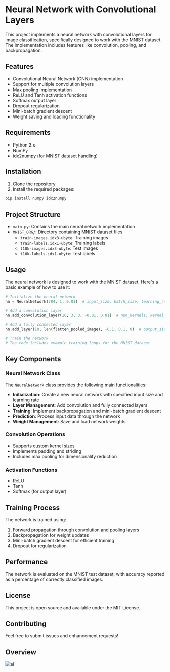 # Neural Network with Convolutional Layers

This project implements a neural network with convolutional layers for image classification, specifically designed to work with the MNIST dataset. The implementation includes features like convolution, pooling, and backpropagation.

## Features

- Convolutional Neural Network (CNN) implementation
- Support for multiple convolution layers
- Max pooling implementation
- ReLU and Tanh activation functions
- Softmax output layer
- Dropout regularization
- Mini-batch gradient descent
- Weight saving and loading functionality

## Requirements

- Python 3.x
- NumPy
- idx2numpy (for MNIST dataset handling)

## Installation

1. Clone the repository
2. Install the required packages:
```bash
pip install numpy idx2numpy
```

## Project Structure

- `main.py`: Contains the main neural network implementation
- `MNIST_ORG/`: Directory containing MNIST dataset files
  - `train-images.idx3-ubyte`: Training images
  - `train-labels.idx1-ubyte`: Training labels
  - `t10k-images.idx3-ubyte`: Test images
  - `t10k-labels.idx1-ubyte`: Test labels

## Usage

The neural network is designed to work with the MNIST dataset. Here's a basic example of how to use it:

```python
# Initialize the neural network
nn = NeuralNetwork(784, 1, 0.01)  # input_size, batch_size, learning_rate

# Add a convolution layer
nn.add_convolution_layer(16, 3, 3, -0.01, 0.01)  # num_kernels, kernel_size_x, kernel_size_y, min_weight, max_weight

# Add a fully connected layer
nn.add_layer(10, len(flatten_pooled_image), -0.1, 0.1, 0)  # output_size, input_size, min_weight, max_weight, activation_function

# Train the network
# The code includes example training loops for the MNIST dataset
```

## Key Components

### Neural Network Class

The `NeuralNetwork` class provides the following main functionalities:

- **Initialization**: Create a new neural network with specified input size and learning rate
- **Layer Management**: Add convolution and fully connected layers
- **Training**: Implement backpropagation and mini-batch gradient descent
- **Prediction**: Process input data through the network
- **Weight Management**: Save and load network weights

### Convolution Operations

- Supports custom kernel sizes
- Implements padding and striding
- Includes max pooling for dimensionality reduction

### Activation Functions

- ReLU
- Tanh
- Softmax (for output layer)

## Training Process

The network is trained using:
1. Forward propagation through convolution and pooling layers
2. Backpropagation for weight updates
3. Mini-batch gradient descent for efficient training
4. Dropout for regularization

## Performance

The network is evaluated on the MNIST test dataset, with accuracy reported as a percentage of correctly classified images.

## License

This project is open source and available under the MIT License.

## Contributing

Feel free to submit issues and enhancement requests! 

## Overview

![ai](https://github.com/user-attachments/assets/014c7618-b190-4142-aef6-7cda1311665e)
